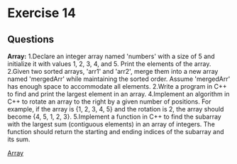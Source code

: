 # Exercise 14

## Questions
**Array:**
1.Declare an integer array named 'numbers' with a size of 5 and initialize it with values 1, 2, 3, 4, and 5. Print the elements of the array.
2.Given two sorted arrays, 'arr1' and 'arr2', merge them into a new array named 'mergedArr' while maintaining the sorted order. Assume 'mergedArr' has enough space to accommodate all elements.
2.Write a program in C++ to find and print the largest element in an array.
4.Implement an algorithm in C++ to rotate an array to the right by a given number of positions. For example, if the array is {1, 2, 3, 4, 5} and the rotation is 2, the array should become {4, 5, 1, 2, 3}.
5.Implement a function in C++ to find the subarray with the largest sum (contiguous elements) in an array of integers. The function should return the starting and ending indices of the subarray and its sum.


[Array](./array.md)